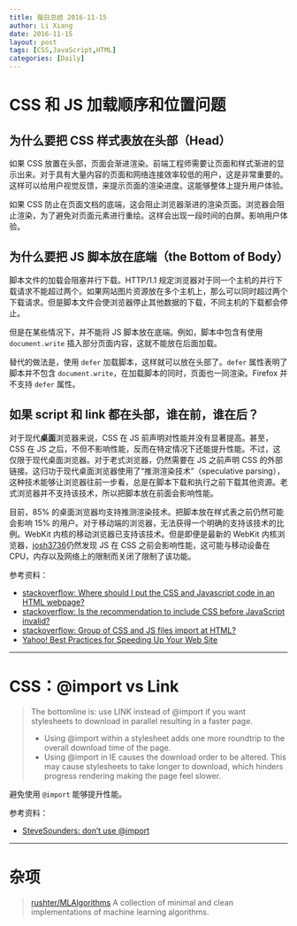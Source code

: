 ```yaml
---
title: 每日总结 2016-11-15
author: Li Xiang
date: 2016-11-15
layout: post
tags: [CSS,JavaScript,HTML]
categories: [Daily]
---
```


# CSS 和 JS 加载顺序和位置问题

## 为什么要把 CSS 样式表放在头部（Head）

如果 CSS 放置在头部，页面会渐进渲染。前端工程师需要让页面和样式渐进的显示出来。对于具有大量内容的页面和网络连接效率较低的用户，这是非常重要的。这样可以给用户视觉反馈，来提示页面的渲染进度。这能够整体上提升用户体验。

如果 CSS 防止在页面文档的底端，这会阻止浏览器渐进的渲染页面。浏览器会阻止渲染，为了避免对页面元素进行重绘。这样会出现一段时间的白屏。影响用户体验。

## 为什么要把 JS 脚本放在底端（the Bottom of Body）

脚本文件的加载会阻塞并行下载。HTTP/1.1 规定浏览器对于同一个主机的并行下载请求不能超过两个。如果网站图片资源放在多个主机上，那么可以同时超过两个下载请求。但是脚本文件会使浏览器停止其他数据的下载，不同主机的下载都会停止。

但是在某些情况下，并不能将 JS 脚本放在底端。例如，脚本中包含有使用 `document.write` 插入部分页面内容，这就不能放在后面加载。

替代的做法是，使用 `defer` 加载脚本，这样就可以放在头部了。`defer` 属性表明了脚本并不包含 `document.write`，在加载脚本的同时，页面也一同渲染。Firefox 并不支持 `defer` 属性。

## 如果 script 和 link 都在头部，谁在前，谁在后？

对于现代**桌面**浏览器来说，CSS 在 JS 前声明对性能并没有显著提高。甚至，CSS 在 JS 之后，不但不影响性能，反而在特定情况下还能提升性能。不过，这仅限于现代桌面浏览器。对于老式浏览器，仍然需要在 JS 之前声明 CSS 的外部链接。这归功于现代桌面浏览器使用了“推测渲染技术”（speculative parsing），这种技术能够让浏览器往前一步看，总是在脚本下载和执行之前下载其他资源。老式浏览器并不支持该技术，所以把脚本放在前面会影响性能。

目前，85% 的桌面浏览器均支持推测渲染技术。把脚本放在样式表之前仍然可能会影响 15% 的用户。对于移动端的浏览器，无法获得一个明确的支持该技术的比例。WebKit 内核的移动浏览器已支持该技术。但是即便是最新的 WebKit 内核浏览器，[josh3736](http://stackoverflow.com/users/201952/josh3736)仍然发现 JS 在 CSS 之前会影响性能，这可能与移动设备在 CPU，内存以及网络上的限制而关闭了限制了该功能。

参考资料：

- [stackoverflow: Where should I put the CSS and Javascript code in an HTML webpage?](http://stackoverflow.com/questions/6625773/where-should-i-put-the-css-and-javascript-code-in-an-html-webpage)
- [stackoverflow: Is the recommendation to include CSS before JavaScript invalid?](http://stackoverflow.com/questions/9271276/is-the-recommendation-to-include-css-before-javascript-invalid)
- [stackoverflow: Group of CSS and JS files import at HTML?](http://stackoverflow.com/questions/7120801/group-of-css-and-js-files-import-at-html)
- [Yahoo! Best Practices for Speeding Up Your Web Site](https://developer.yahoo.com/performance/rules.html)

---

# CSS：@import vs Link

> The bottomline is: use LINK instead of @import if you want stylesheets to download in parallel resulting in a faster page.
> - Using @import within a stylesheet adds one more roundtrip to the overall download time of the page.
> - Using @import in IE causes the download order to be altered. This may cause stylesheets to take longer to download, which hinders progress rendering making the page feel slower.

避免使用 `@import` 能够提升性能。

参考资料：
- [SteveSounders: don’t use @import](http://www.stevesouders.com/blog/2009/04/09/dont-use-import/)

---

# 杂项

> [rushter/MLAlgorithms](https://github.com/rushter/MLAlgorithms)
> A collection of minimal and clean implementations of machine learning algorithms.
